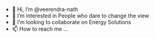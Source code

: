 - 👋 Hi, I’m @veerendra-nath
- 👀 I’m interested in People who dare to change the view
- 💞️ I’m looking to collaborate on Energy Solutions 
- 📫 How to reach me ...

<!---
veerendra-nath/veerendra-nath is a ✨ special ✨ repository because its `README.md` (this file) appears on your GitHub profile.
You can click the Preview link to take a look at your changes.
--->
